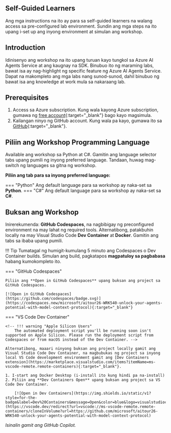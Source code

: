 ## Self-Guided Learners

Ang mga instructions na ito ay para sa self-guided learners na walang access sa pre-configured lab environment. Sundin ang mga steps na ito upang i-set up ang inyong environment at simulan ang workshop.

## Introduction

Idinisenyo ang workshop na ito upang turuan kayo tungkol sa Azure AI Agents Service at ang kaugnay na SDK. Binubuo ito ng maraming labs, bawat isa ay nag-highlight ng specific feature ng Azure AI Agents Service. Dapat na makompleto ang mga labs nang sunod-sunod, dahil binubuo ng bawat isa ang knowledge at work mula sa nakaraang lab.

## Prerequisites

1. Access sa Azure subscription. Kung wala kayong Azure subscription, gumawa ng [free account](https://azure.microsoft.com/free/){:target="_blank"} bago kayo magsimula.
1. Kailangan ninyo ng GitHub account. Kung wala pa kayo, gumawa ito sa [GitHub](https://github.com/join){:target="_blank"}.

## Piliin ang Workshop Programming Language

Available ang workshop sa Python at C#. Gamitin ang language selector tabs upang pumili ng inyong preferred language. Tandaan, huwag mag-switch ng languages sa gitna ng workshop.

**Piliin ang tab para sa inyong preferred language:**

=== "Python"
    Ang default language para sa workshop ay naka-set sa **Python**.
=== "C#"
    Ang default language para sa workshop ay naka-set sa **C#**.

## Buksan ang Workshop

Inirerekumenda: **GitHub Codespaces**, na nagbibigay ng preconfigured environment na may lahat ng required tools. Alternatibong, patakbuhin locally na may Visual Studio Code **Dev Container** at **Docker**. Gamitin ang tabs sa ibaba upang pumili.

!!! Tip
    Tumatagal ng humigit-kumulang 5 minuto ang Codespaces o Dev Container builds. Simulan ang build, pagkatapos **magpatuloy sa pagbabasa** habang kumokompleto ito.

=== "GitHub Codespaces"

    Piliin ang **Open in GitHub Codespaces** upang buksan ang project sa GitHub Codespaces.

    [![Open in GitHub Codespaces](https://github.com/codespaces/badge.svg)](https://codespaces.new/microsoft/aitour26-WRK540-unlock-your-agents-potential-with-model-context-protocol){:target="_blank"}



=== "VS Code Dev Container"

    <!-- !!! warning "Apple Silicon Users"
        The automated deployment script you'll be running soon isn't supported on Apple Silicon. Please run the deployment script from Codespaces or from macOS instead of the Dev Container. -->

    Alternatibong, maaari ninyong buksan ang project locally gamit ang Visual Studio Code Dev Container, na magbubukas ng project sa inyong local VS Code development environment gamit ang [Dev Containers extension](https://marketplace.visualstudio.com/items?itemName=ms-vscode-remote.remote-containers){:target="_blank"}.

    1. I-start ang Docker Desktop (i-install ito kung hindi pa na-install)
    2. Piliin ang **Dev Containers Open** upang buksan ang project sa VS Code Dev Container.

        [![Open in Dev Containers](https://img.shields.io/static/v1?style=for-the-badge&label=Dev%20Containers&message=Open&color=blue&logo=visualstudiocode)](https://vscode.dev/redirect?url=vscode://ms-vscode-remote.remote-containers/cloneInVolume?url=https://github.com/microsoft/aitour26-WRK540-unlock-your-agents-potential-with-model-context-protocol)

*Isinalin gamit ang GitHub Copilot.*
